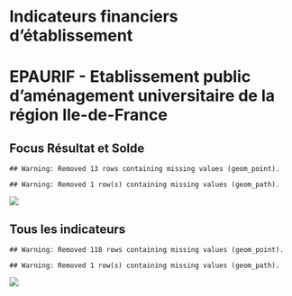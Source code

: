 Indicateurs financiers d’établissement
================

# EPAURIF - Etablissement public d’aménagement universitaire de la région Ile-de-France

## Focus Résultat et Solde

    ## Warning: Removed 13 rows containing missing values (geom_point).

    ## Warning: Removed 1 row(s) containing missing values (geom_path).

![](/home/julien/repo/cpesr/RFC/Finances/Etablissements/epaurif___etablissement_public_d_aménagement_universitaire_de_la_région_ile_de_france_files/figure-gfm/etab.focus-1.png)<!-- -->

## Tous les indicateurs

    ## Warning: Removed 118 rows containing missing values (geom_point).

    ## Warning: Removed 1 row(s) containing missing values (geom_path).

![](/home/julien/repo/cpesr/RFC/Finances/Etablissements/epaurif___etablissement_public_d_aménagement_universitaire_de_la_région_ile_de_france_files/figure-gfm/etab-1.png)<!-- -->
